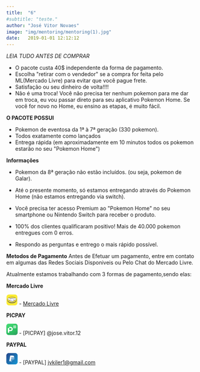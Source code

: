 ```yaml
---
title:  "6"
#subtitle: "teste."
author: "José Vitor Novaes"
image: "img/mentoring/mentoring(1).jpg"
date:   2019-01-01 12:12:12
---
```



*LEIA TUDO ANTES DE COMPRAR*
- O pacote custa 40$ independente da forma de pagamento.
- Escolha "retirar com o vendedor" se a compra for feita pelo ML(Mercado Livre) para evitar que você pague frete.
- Satisfação ou seu dinheiro de volta!!!!
- Não é uma troca! Você não precisa ter nenhum pokemon para me dar em troca, eu vou passar direto para seu aplicativo Pokemon Home. Se você for novo no Home, eu ensino as etapas, é muito fácil.



**O PACOTE POSSUI**
-  Pokemon  de eventosa da 1ª à 7ª geração (330 pokemon).
- Todos exatamente como lançados
- Entrega rápida (em aproximadamente em 10 minutos todos os pokemon estarão no seu "Pokemon Home")





**Informações**

- Pokemon da 8ª geração não estão incluídos. (ou seja, pokemon de Galar).








- Até o presente momento, só estamos entregando através do Pokemon Home (não estamos entregando via switch).


- Você precisa ter acesso Premium ao "Pokemon Home" no seu smartphone ou Nintendo Switch para receber o produto.



- 100% dos clientes qualificaram positivo! Mais de 40.000 pokemon entregues com 0 erros.



- Respondo as perguntas e entrego o mais rápido possível.

**Metodos de Pagamento**
Antes de Efetuar um pagamento, entre em contato em algumas das Redes Sociais Disponiveis ou Pelo Chat do Mercado Livre. 



Atualmente estamos trabalhando com 3 formas de pagamento,sendo elas:



**Mercado Livre**

<img src="img//icons//ML.png" width="30" height="30" /> - [Mercado Livre](https://produto.mercadolivre.com.br/MLB-1442311759-pokemon-home-941-pokemon-switch-dex-807100-brindes-_JM?quantity=1)




**PICPAY**

<img src="img//icons//pic.jpg" width="30" height="30" /> - [PICPAY] @jose.vitor.12






**PAYPAL**

<img src="img//icons//pay.jpg" width="30" height="30" /> - [PAYPAL] jvkiler1@gmail.com
